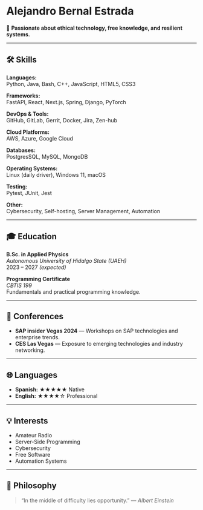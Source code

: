 # Alejandro Bernal Estrada

📖 **Passionate about ethical technology, free knowledge, and resilient systems.**

---

## 🛠️ Skills

**Languages:**  
Python, Java, Bash, C++, JavaScript, HTML5, CSS3

**Frameworks:**  
FastAPI, React, Next.js, Spring, Django, PyTorch

**DevOps & Tools:**  
GitHub, GitLab, Gerrit, Docker, Jira, Zen-hub

**Cloud Platforms:**  
AWS, Azure, Google Cloud

**Databases:**  
PostgresSQL, MySQL, MongoDB

**Operating Systems:**  
Linux (daily driver), Windows 11, macOS

**Testing:**  
Pytest, JUnit, Jest

**Other:**  
Cybersecurity, Self-hosting, Server Management, Automation

---

## 🎓 Education

**B.Sc. in Applied Physics**  
*Autonomous University of Hidalgo State (UAEH)*  
2023 – 2027 *(expected)*

**Programming Certificate**  
*CBTIS 199*  
Fundamentals and practical programming knowledge.

---

## 📅 Conferences

- **SAP insider Vegas 2024** — Workshops on SAP technologies and enterprise trends.  
- **CES Las Vegas** — Exposure to emerging technologies and industry networking.

---

## 🌐 Languages

- **Spanish:** ★★★★★ Native  
- **English:** ★★★★☆ Professional

---

## 💡 Interests

- Amateur Radio  
- Server-Side Programming  
- Cybersecurity  
- Free Software  
- Automation Systems

---

## 🧭 Philosophy

> “In the middle of difficulty lies opportunity.” — *Albert Einstein*

